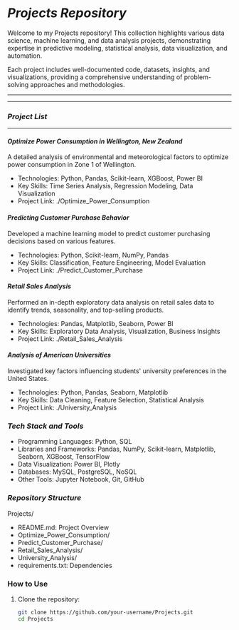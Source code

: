 # ***Projects Repository***
Welcome to my Projects repository! This collection highlights various data science, machine learning, and data analysis projects, demonstrating expertise in predictive modeling, statistical analysis, data visualization, and automation.

Each project includes well-documented code, datasets, insights, and visualizations, providing a comprehensive understanding of problem-solving approaches and methodologies.
***
***
### ***Project List***
***
#### ***Optimize Power Consumption in Wellington, New Zealand***
A detailed analysis of environmental and meteorological factors to optimize power consumption in Zone 1 of Wellington.
- Technologies: Python, Pandas, Scikit-learn, XGBoost, Power BI
- Key Skills: Time Series Analysis, Regression Modeling, Data Visualization
- Project Link: ./Optimize_Power_Consumption

#### ***Predicting Customer Purchase Behavior***
Developed a machine learning model to predict customer purchasing decisions based on various features.
- Technologies: Python, Scikit-learn, NumPy, Pandas
- Key Skills: Classification, Feature Engineering, Model Evaluation
- Project Link: ./Predict_Customer_Purchase

#### ***Retail Sales Analysis***
Performed an in-depth exploratory data analysis on retail sales data to identify trends, seasonality, and top-selling products.
- Technologies: Pandas, Matplotlib, Seaborn, Power BI
- Key Skills: Exploratory Data Analysis, Visualization, Business Insights
- Project Link: ./Retail_Sales_Analysis

#### ***Analysis of American Universities***
Investigated key factors influencing students' university preferences in the United States.
- Technologies: Python, Pandas, Seaborn, Matplotlib
- Key Skills: Data Cleaning, Feature Selection, Statistical Analysis
- Project Link: ./University_Analysis

### ***Tech Stack and Tools***
- Programming Languages: Python, SQL
- Libraries and Frameworks: Pandas, NumPy, Scikit-learn, Matplotlib, Seaborn, XGBoost, TensorFlow
- Data Visualization: Power BI, Plotly
- Databases: MySQL, PostgreSQL, NoSQL
- Other Tools: Jupyter Notebook, Git, GitHub

### ***Repository Structure***
Projects/
- README.md: Project Overview
- Optimize_Power_Consumption/
- Predict_Customer_Purchase/
- Retail_Sales_Analysis/
- University_Analysis/
- requirements.txt: Dependencies

### How to Use
1. Clone the repository:
   ```sh
   git clone https://github.com/your-username/Projects.git
   cd Projects
